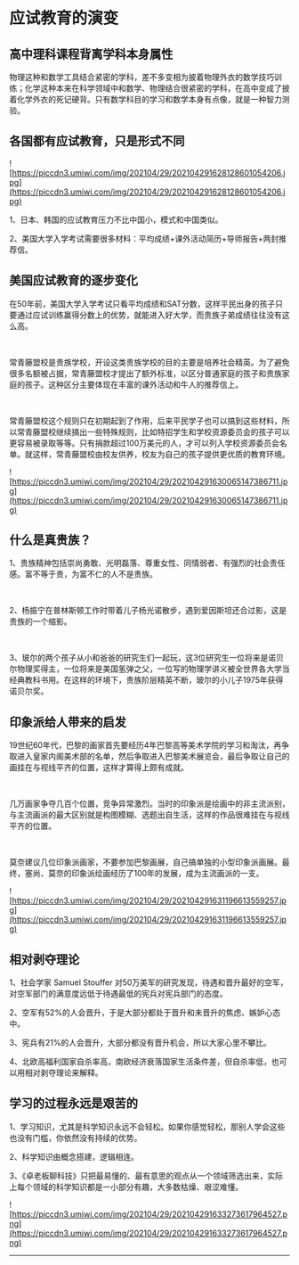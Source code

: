 # 应试教育的演变

## 高中理科课程背离学科本身属性

物理这种和数学工具结合紧密的学科，差不多变相为披着物理外衣的数学技巧训练；化学这种本来在科学领域中和数学、物理结合很紧密的学科，在高中变成了披着化学外衣的死记硬背。只有数学科目的学习和数学本身有点像，就是一种智力测验。

## 各国都有应试教育，只是形式不同

![https://piccdn3.umiwi.com/img/202104/29/202104291628128601054206.jpg](https://piccdn3.umiwi.com/img/202104/29/202104291628128601054206.jpg)

1、日本、韩国的应试教育压力不比中国小，模式和中国类似。



2、美国大学入学考试需要很多材料：平均成绩+课外活动简历+导师报告+两封推荐信。

## 美国应试教育的逐步变化

在50年前，美国大学入学考试只看平均成绩和SAT分数，这样平民出身的孩子只要通过应试训练赢得分数上的优势，就能进入好大学，而贵族子弟成绩往往没有这么高。

 

常青藤盟校是贵族学校，开设这类贵族学校的目的主要是培养社会精英。为了避免很多名额被占据，常青藤盟校才提出了额外标准，以区分普通家庭的孩子和贵族家庭的孩子。这种区分主要体现在丰富的课外活动和牛人的推荐信上。

 

常青藤盟校这个规则只在初期起到了作用，后来平民学子也可以搞到这些材料，所以常青藤盟校继续搞出一些特殊规则，比如特招学生和学校资源委员会的孩子可以更容易被录取等等。只有捐款超过100万美元的人，才可以列入学校资源委员会名单。就这样，常青藤盟校由校友供养，校友为自己的孩子提供更优质的教育环境。

![https://piccdn3.umiwi.com/img/202104/29/202104291630065147386711.jpg](https://piccdn3.umiwi.com/img/202104/29/202104291630065147386711.jpg)

## 什么是真贵族？

1、贵族精神包括崇尚勇敢、光明磊落、尊重女性、同情弱者、有强烈的社会责任感。富不等于贵，为富不仁的人不是贵族。

 

2、杨振宁在普林斯顿工作时带着儿子杨光诺散步，遇到爱因斯坦还合过影，这是贵族的一个缩影。

 

3、玻尔的两个孩子从小和爸爸的研究生们一起玩，这3位研究生一位将来是诺贝尔物理奖得主，一位将来是美国氢弹之父，一位写的物理学讲义被全世界各大学当经典教科书用。在这样的环境下，贵族阶层精英不断，玻尔的小儿子1975年获得诺贝尔奖。

## 印象派给人带来的启发

19世纪60年代，巴黎的画家首先要经历4年巴黎高等美术学院的学习和淘汰，再争取进入皇家内阁美术部的名单，然后争取进入巴黎美术展览会，最后争取让自己的画挂在与视线平齐的位置，这样才算得上颇有成就。

 

几万画家争夺几百个位置，竞争异常激烈。当时的印象派是绘画中的非主流派别，与主流画派的最大区别就是构图模糊、选题出自生活，这样的作品很难挂在与视线平齐的位置。

 

莫奈建议几位印象派画家，不要参加巴黎画展，自己搞单独的小型印象派画展。最终，塞尚、莫奈的印象派绘画经历了100年的发展，成为主流画派的一支。

![https://piccdn3.umiwi.com/img/202104/29/202104291631196613559257.jpg](https://piccdn3.umiwi.com/img/202104/29/202104291631196613559257.jpg)

## 相对剥夺理论

1、社会学家 Samuel Stouffer 对50万美军的研究发现，待遇和晋升最好的空军，对空军部门的满意度远低于待遇最低的宪兵对宪兵部门的态度。



2、空军有52%的人会晋升，于是大部分都处于晋升和未晋升的焦虑、嫉妒心态中。



3、宪兵有21%的人会晋升，大部分都没有晋升机会，所以大家心里不攀比。



4、北欧高福利国家自杀率高，南欧经济衰落国家生活条件差，但自杀率低，也可以用相对剥夺理论来解释。

## 学习的过程永远是艰苦的

1、学习知识，尤其是科学知识永远不会轻松。如果你感觉轻松，那别人学会这些也没有门槛，你依然没有持续的优势。



2、科学知识由概念搭建，逻辑相连。



3、《卓老板聊科技》只把最易懂的、最有意思的观点从一个领域筛选出来，实际上每个领域的科学知识都是一小部分有趣，大多数枯燥、艰涩难懂。

![https://piccdn3.umiwi.com/img/202104/29/202104291633273617964527.png](https://piccdn3.umiwi.com/img/202104/29/202104291633273617964527.png)

---
